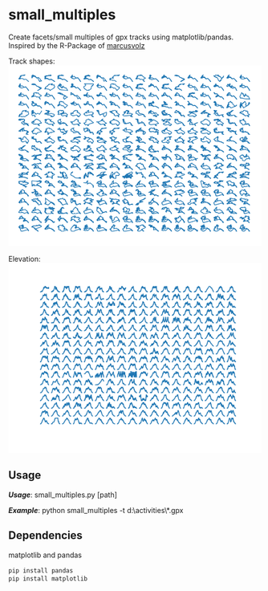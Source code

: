 # small_multiples
Create facets/small multiples of gpx tracks using matplotlib/pandas.
Inspired by the R-Package of [marcusvolz](https://github.com/marcusvolz/strava) 

Track shapes:
![facets](https://github.com/narfel/small_multiples/blob/master/plots/plot.png "Gpx track outlines")

Elevation:
![facets](https://github.com/narfel/small_multiples/blob/master/plots/plot_ele.png "Elevation graohs")

## Usage
***Usage***: small_multiples.py [path]

***Example***: python small_multiples -t d:\activities\\*.gpx

## Dependencies
matplotlib and pandas
```
pip install pandas
pip install matplotlib
```